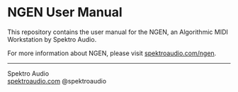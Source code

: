 # NGEN User Manual

This repository contains the user manual for the NGEN, an Algorithmic MIDI Workstation by Spektro Audio.

For more information about NGEN, please visit [spektroaudio.com/ngen](https://spektroaudio.com/ngen).

---

Spektro Audio  
[spektroaudio.com](https://spektroaudio.com)
@spektroaudio  
